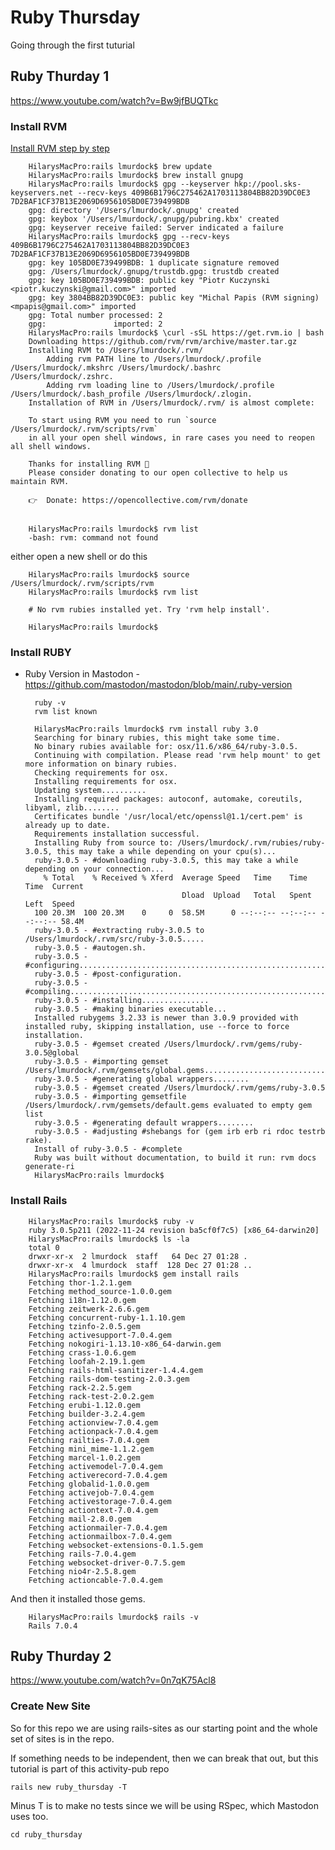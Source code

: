 # Ruby Thursday

Going through the first tuturial

## Ruby Thurday 1 

https://www.youtube.com/watch?v=Bw9jfBUQTkc

### Install RVM

[Install RVM step by step](https://nrogap.medium.com/install-rvm-in-macos-step-by-step-d3b3c236953b)
    
        HilarysMacPro:rails lmurdock$ brew update
        HilarysMacPro:rails lmurdock$ brew install gnupg
        HilarysMacPro:rails lmurdock$ gpg --keyserver hkp://pool.sks-keyservers.net --recv-keys 409B6B1796C275462A1703113804BB82D39DC0E3 7D2BAF1CF37B13E2069D6956105BD0E739499BDB
        gpg: directory '/Users/lmurdock/.gnupg' created
        gpg: keybox '/Users/lmurdock/.gnupg/pubring.kbx' created
        gpg: keyserver receive failed: Server indicated a failure
        HilarysMacPro:rails lmurdock$ gpg --recv-keys 409B6B1796C275462A1703113804BB82D39DC0E3 7D2BAF1CF37B13E2069D6956105BD0E739499BDB
        gpg: key 105BD0E739499BDB: 1 duplicate signature removed
        gpg: /Users/lmurdock/.gnupg/trustdb.gpg: trustdb created
        gpg: key 105BD0E739499BDB: public key "Piotr Kuczynski <piotr.kuczynski@gmail.com>" imported
        gpg: key 3804BB82D39DC0E3: public key "Michal Papis (RVM signing) <mpapis@gmail.com>" imported
        gpg: Total number processed: 2
        gpg:               imported: 2
        HilarysMacPro:rails lmurdock$ \curl -sSL https://get.rvm.io | bash
        Downloading https://github.com/rvm/rvm/archive/master.tar.gz
        Installing RVM to /Users/lmurdock/.rvm/
            Adding rvm PATH line to /Users/lmurdock/.profile /Users/lmurdock/.mkshrc /Users/lmurdock/.bashrc /Users/lmurdock/.zshrc.
            Adding rvm loading line to /Users/lmurdock/.profile /Users/lmurdock/.bash_profile /Users/lmurdock/.zlogin.
        Installation of RVM in /Users/lmurdock/.rvm/ is almost complete:

        To start using RVM you need to run `source /Users/lmurdock/.rvm/scripts/rvm`
        in all your open shell windows, in rare cases you need to reopen all shell windows.

        Thanks for installing RVM 🙏
        Please consider donating to our open collective to help us maintain RVM.

        👉  Donate: https://opencollective.com/rvm/donate


        HilarysMacPro:rails lmurdock$ rvm list
        -bash: rvm: command not found

either open a new shell or do this

        HilarysMacPro:rails lmurdock$ source /Users/lmurdock/.rvm/scripts/rvm
        HilarysMacPro:rails lmurdock$ rvm list

        # No rvm rubies installed yet. Try 'rvm help install'.
        
        HilarysMacPro:rails lmurdock$ 

### Install RUBY

* Ruby Version in Mastodon - https://github.com/mastodon/mastodon/blob/main/.ruby-version


        ruby -v
        rvm list known

        HilarysMacPro:rails lmurdock$ rvm install ruby 3.0
        Searching for binary rubies, this might take some time.
        No binary rubies available for: osx/11.6/x86_64/ruby-3.0.5.
        Continuing with compilation. Please read 'rvm help mount' to get more information on binary rubies.
        Checking requirements for osx.
        Installing requirements for osx.
        Updating system..........
        Installing required packages: autoconf, automake, coreutils, libyaml, zlib........
        Certificates bundle '/usr/local/etc/openssl@1.1/cert.pem' is already up to date.
        Requirements installation successful.
        Installing Ruby from source to: /Users/lmurdock/.rvm/rubies/ruby-3.0.5, this may take a while depending on your cpu(s)...
        ruby-3.0.5 - #downloading ruby-3.0.5, this may take a while depending on your connection...
          % Total    % Received % Xferd  Average Speed   Time    Time     Time  Current
                                         Dload  Upload   Total   Spent    Left  Speed
        100 20.3M  100 20.3M    0     0  58.5M      0 --:--:-- --:--:-- --:--:-- 58.4M
        ruby-3.0.5 - #extracting ruby-3.0.5 to /Users/lmurdock/.rvm/src/ruby-3.0.5.....
        ruby-3.0.5 - #autogen.sh.
        ruby-3.0.5 - #configuring................................................................
        ruby-3.0.5 - #post-configuration.
        ruby-3.0.5 - #compiling......................................................................
        ruby-3.0.5 - #installing...............
        ruby-3.0.5 - #making binaries executable...
        Installed rubygems 3.2.33 is newer than 3.0.9 provided with installed ruby, skipping installation, use --force to force installation.
        ruby-3.0.5 - #gemset created /Users/lmurdock/.rvm/gems/ruby-3.0.5@global
        ruby-3.0.5 - #importing gemset /Users/lmurdock/.rvm/gemsets/global.gems.........................................-
        ruby-3.0.5 - #generating global wrappers........
        ruby-3.0.5 - #gemset created /Users/lmurdock/.rvm/gems/ruby-3.0.5
        ruby-3.0.5 - #importing gemsetfile /Users/lmurdock/.rvm/gemsets/default.gems evaluated to empty gem list
        ruby-3.0.5 - #generating default wrappers........
        ruby-3.0.5 - #adjusting #shebangs for (gem irb erb ri rdoc testrb rake).
        Install of ruby-3.0.5 - #complete 
        Ruby was built without documentation, to build it run: rvm docs generate-ri
        HilarysMacPro:rails lmurdock$  

### Install Rails

        
        HilarysMacPro:rails lmurdock$ ruby -v
        ruby 3.0.5p211 (2022-11-24 revision ba5cf0f7c5) [x86_64-darwin20]
        HilarysMacPro:rails lmurdock$ ls -la
        total 0
        drwxr-xr-x  2 lmurdock  staff   64 Dec 27 01:28 .
        drwxr-xr-x  4 lmurdock  staff  128 Dec 27 01:28 ..
        HilarysMacPro:rails lmurdock$ gem install rails
        Fetching thor-1.2.1.gem
        Fetching method_source-1.0.0.gem
        Fetching i18n-1.12.0.gem
        Fetching zeitwerk-2.6.6.gem
        Fetching concurrent-ruby-1.1.10.gem
        Fetching tzinfo-2.0.5.gem
        Fetching activesupport-7.0.4.gem
        Fetching nokogiri-1.13.10-x86_64-darwin.gem
        Fetching crass-1.0.6.gem
        Fetching loofah-2.19.1.gem
        Fetching rails-html-sanitizer-1.4.4.gem
        Fetching rails-dom-testing-2.0.3.gem
        Fetching rack-2.2.5.gem
        Fetching rack-test-2.0.2.gem
        Fetching erubi-1.12.0.gem
        Fetching builder-3.2.4.gem
        Fetching actionview-7.0.4.gem
        Fetching actionpack-7.0.4.gem
        Fetching railties-7.0.4.gem
        Fetching mini_mime-1.1.2.gem
        Fetching marcel-1.0.2.gem
        Fetching activemodel-7.0.4.gem
        Fetching activerecord-7.0.4.gem
        Fetching globalid-1.0.0.gem
        Fetching activejob-7.0.4.gem
        Fetching activestorage-7.0.4.gem
        Fetching actiontext-7.0.4.gem
        Fetching mail-2.8.0.gem
        Fetching actionmailer-7.0.4.gem
        Fetching actionmailbox-7.0.4.gem
        Fetching websocket-extensions-0.1.5.gem
        Fetching rails-7.0.4.gem
        Fetching websocket-driver-0.7.5.gem
        Fetching nio4r-2.5.8.gem
        Fetching actioncable-7.0.4.gem


And then it installed those gems. 

        HilarysMacPro:rails lmurdock$ rails -v
        Rails 7.0.4

## Ruby Thurday 2  

https://www.youtube.com/watch?v=0n7qK75Acl8    

### Create New Site

So for this repo we are using rails-sites  as our starting point and the whole set of sites is in the repo.  

If something needs to be independent, then we can break that out, but this tutorial is part of this activity-pub repo


    rails new ruby_thursday -T

Minus T is to make no tests since we will be using RSpec, which Mastodon uses too. 

    cd ruby_thursday
    